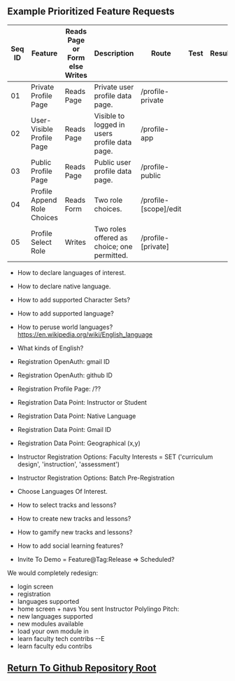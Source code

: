 ## Example Prioritized Feature Requests

| Seq ID | Feature | Reads Page or Form else Writes | Description | Route | Test | Result | Issue Link |
|---|---|---|---|---|---|---|---|
| 01 | Private Profile Page | Reads Page | Private user profile data page. | /profile-private | | | |
| 02 | User-Visible Profile Page | Reads Page | Visible to logged in users profile data page. | /profile-app |  | | |
| 03 | Public Profile Page | Reads Page | Public user profile data page. | /profile-public |  | | |
| 04 | Profile Append Role Choices | Reads Form | Two role choices. | /profile-[scope]/edit |  | | |
| 05 | Profile Select Role | Writes | Two roles offered as choice; one permitted. | /profile-[private] |  | | |

- How to declare languages of interest.
- How to declare native language.
- How to add supported Character Sets?
- How to add supported language?
- How to peruse world languages?  https://en.wikipedia.org/wiki/English_language
- What kinds of English?
- Registration OpenAuth: gmail ID
- Registration OpenAuth: github ID
- Registration Profile Page: /??
- Registration Data Point: Instructor or Student
- Registration Data Point: Native Language
- Registration Data Point: Gmail ID
- Registration Data Point: Geographical (x,y)
- Instructor Registration Options: Faculty Interests = SET ('curriculum design', 'instruction', 'assessment')
- Instructor Registration Options: Batch Pre-Registration
- Choose Languages Of Interest.
- How to select tracks and lessons?
- How to create new tracks and lessons?
- How to gamify new tracks and lessons?
- How to add social learning features?

- Invite To Demo = Feature@Tag:Release => Scheduled?


We would completely redesign:
- login screen
- registration
- languages supported
- home screen + navs
You sent
Instructor Polylingo Pitch:
- new languages supported
- new modules available
- load your own module in
- learn faculty tech contribs --E
- learn faculty edu contribs

## [Return To Github Repository Root](https://github.com/urbanspectra-nyc/polylingo/tree/rails_version_update)
